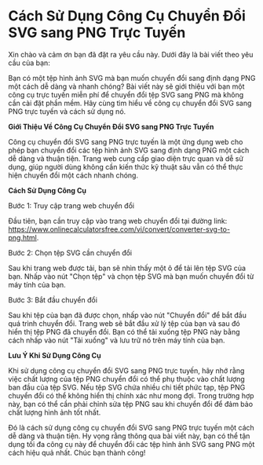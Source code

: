 Cách Sử Dụng Công Cụ Chuyển Đổi SVG sang PNG Trực Tuyến
=======================================================

Xin chào và cảm ơn bạn đã đặt ra yêu cầu này. Dưới đây là bài viết theo yêu cầu của bạn:

Bạn có một tệp hình ảnh SVG mà bạn muốn chuyển đổi sang định dạng PNG một cách dễ dàng và nhanh chóng? Bài viết này sẽ giới thiệu với bạn một công cụ trực tuyến miễn phí để chuyển đổi tệp SVG sang PNG mà không cần cài đặt phần mềm. Hãy cùng tìm hiểu về công cụ chuyển đổi SVG sang PNG trực tuyến và cách sử dụng nó.

**Giới Thiệu Về Công Cụ Chuyển Đổi SVG sang PNG Trực Tuyến**

Công cụ chuyển đổi SVG sang PNG trực tuyến là một ứng dụng web cho phép bạn chuyển đổi các tệp hình ảnh SVG sang định dạng PNG một cách dễ dàng và thuận tiện. Trang web cung cấp giao diện trực quan và dễ sử dụng, giúp người dùng không cần kiến thức kỹ thuật sâu vẫn có thể thực hiện chuyển đổi một cách nhanh chóng.

**Cách Sử Dụng Công Cụ**

Bước 1: Truy cập trang web chuyển đổi

Đầu tiên, bạn cần truy cập vào trang web chuyển đổi tại đường link: <https://www.onlinecalculatorsfree.com/vi/convert/converter-svg-to-png.html>.

Bước 2: Chọn tệp SVG cần chuyển đổi

Sau khi trang web được tải, bạn sẽ nhìn thấy một ô để tải lên tệp SVG của bạn. Nhấp vào nút "Chọn tệp" và chọn tệp SVG mà bạn muốn chuyển đổi từ máy tính của bạn.

Bước 3: Bắt đầu chuyển đổi

Sau khi tệp của bạn đã được chọn, nhấp vào nút "Chuyển đổi" để bắt đầu quá trình chuyển đổi. Trang web sẽ bắt đầu xử lý tệp của bạn và sau đó hiển thị tệp PNG đã chuyển đổi. Bạn có thể tải xuống tệp PNG này bằng cách nhấp vào nút "Tải xuống" và lưu trữ nó trên máy tính của bạn.

**Lưu Ý Khi Sử Dụng Công Cụ**

Khi sử dụng công cụ chuyển đổi SVG sang PNG trực tuyến, hãy nhớ rằng việc chất lượng của tệp PNG chuyển đổi có thể phụ thuộc vào chất lượng ban đầu của tệp SVG. Nếu tệp SVG chứa nhiều chi tiết phức tạp, tệp PNG chuyển đổi có thể không hiển thị chính xác như mong đợi. Trong trường hợp này, bạn có thể cần phải chỉnh sửa tệp PNG sau khi chuyển đổi để đảm bảo chất lượng hình ảnh tốt nhất.

Đó là cách sử dụng công cụ chuyển đổi SVG sang PNG trực tuyến một cách dễ dàng và thuận tiện. Hy vọng rằng thông qua bài viết này, bạn có thể tận dụng tối đa công cụ này để chuyển đổi các tệp hình ảnh SVG sang PNG một cách hiệu quả nhất. Chúc bạn thành công!